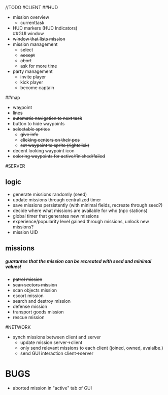 //TODO
#CLIENT
##HUD
- mission overview
    - currenttask
- HUD markers (HUD Indicators)    
##GUI window
- ~~window that lists mission~~
- mission management
    - select
    - ~~accept~~
    - ~~abort~~
    - ask for more time
- party management
    - invite player
    - kick player
    - become captain
    
##map
- waypoint
 - ~~lines~~
 - ~~automatic navigation to next task~~
 - button to hide waypoints
 - ~~selectable sprites~~
    - ~~give info~~
    - ~~clicking centers on their pos~~
    - ~~set waypoint to sprite (rightclick)~~
 - decent looking waypoint icon
- ~~coloring waypoints for active/finished/failed~~
   
#SERVER
## logic
- generate missions randomly (seed)
- update missions through centralized timer
- save missions persistently (with minimal fields, recreate through seed?)
- decide where what missions are available for who (npc stations)
- global timer that generates new missions
- experience/popularity level gained through missions, unlock new missions?
- mission UID

## missions
##### guarantee that the mission can be recreated with seed and minimal values!
- ~~patrol mission~~
- ~~scan sectors mission~~
- scan objects mission
- escort mission
- search and destroy mission
- defense mission
- transport goods mission
- rescue mission

#NETWORK
- synch missions between client and server
   - update mission server->client
    - only send relevant missions to each client (joined, owned, avaialbe.)
   - send GUI interaction client->server
    
# BUGS
- aborted mission in "active" tab of GUI
       
   